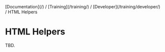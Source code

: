 <div class="breadcrumbs">
[Documentation](/) / [Training](/training/) / [Developer](/training/developer/) / HTML Helpers
</div>

# HTML Helpers

TBD.